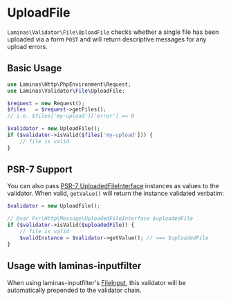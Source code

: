 # UploadFile

`Laminas\Validator\File\UploadFile` checks whether a single file has been uploaded
via a form `POST` and will return descriptive messages for any upload errors.

## Basic Usage

```php
use Laminas\Http\PhpEnvironment\Request;
use Laminas\Validator\File\UploadFile;

$request = new Request();
$files   = $request->getFiles();
// i.e. $files['my-upload']['error'] == 0

$validator = new UploadFile();
if ($validator->isValid($files['my-upload'])) {
    // file is valid
}
```

## PSR-7 Support

You can also pass [PSR-7 UploadedFileInterface](https://www.php-fig.org/psr/psr-7/#uploadedfileinterface)
instances as values to the validator. When valid, `getValue()` will return the
instance validated verbatim:

```php
$validator = new UploadFile();

// @var Psr\Http\Message\UploadedFileInterface $uploadedFile
if ($validator->isValid($uploadedFile)) {
    // file is valid
    $validInstance = $validator->getValue(); // === $uploadedFile
}
```

## Usage with laminas-inputfilter

When using laminas-inputfilter's [FileInput](https://docs.laminas.dev/laminas-inputfilter/file-input/),
this validator will be automatically prepended to the validator chain.
